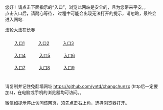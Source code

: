 您好！请点击下面指示的“入口”，浏览此网站是安全的，且为您带来平安。。 <br/>
点击入口后，请耐心等待， 过程中可能会出现无法打开的提示，请忽略，最终会进入网站. </br>

法轮大法在长春<br/>
<div style="padding:10px"><a style="margin:20px" target="_blank" href="https://d3qe4p20if0zcl.cloudfront.net/2Qpsp?redzc" id="ccLink1" rel="nofollow">入口1</a> <a target="_blank" style="margin:20px" href="https://d3kmnlckmjue2p.cloudfront.net/2Qpsp?pmxsefha" id="ccLink2" rel="nofollow">入口2</a> <a style="margin:20px" target="_blank" href="https://d2wef96y6iw0g7.cloudfront.net/2Qpsp?sxxggef" id="ccLink3" rel="nofollow">入口3</a></div>

<div style="padding:10px" ><a style="margin:20px" target="_blank" href="https://d3qe4p20if0zcl.cloudfront.net/2Qpsp?redzc" id="ccLink4" rel="nofollow">入口4</a> <a style="margin:20px" href="https://d3kmnlckmjue2p.cloudfront.net/2Qpsp?pmxsefha" target="_blank" id="ccLink5" rel="nofollow">入口5</a> <a style="margin:20px" href="https://d2wef96y6iw0g7.cloudfront.net/2Qpsp?sxxggef" target="_blank" id="ccLink6" rel="nofollow">入口6</a></div>

<div style="padding:10px"><a style="margin:20px" target="_blank" href="https://d3qe4p20if0zcl.cloudfront.net/2Qpsp?redzc" id="ccLink7" rel="nofollow">入口7</a> <a style="margin:20px" href="https://d3kmnlckmjue2p.cloudfront.net/2Qpsp?pmxsefha" target="_blank" id="ccLink8" rel="nofollow">入口8</a> <a style="margin:20px" target="_blank" href="https://d2wef96y6iw0g7.cloudfront.net/2Qpsp?sxxggef" id="ccLink9" rel="nofollow">入口9</a></div>

<br/>



请复制并记住免翻墙网址 https://github.com/yntd/changchunzx (http后一定要加s)，在电脑或手机的浏览器均可访问。。<br/>

微信如提示停止访问该网页，须先点击右上角，选择浏览器打开。

